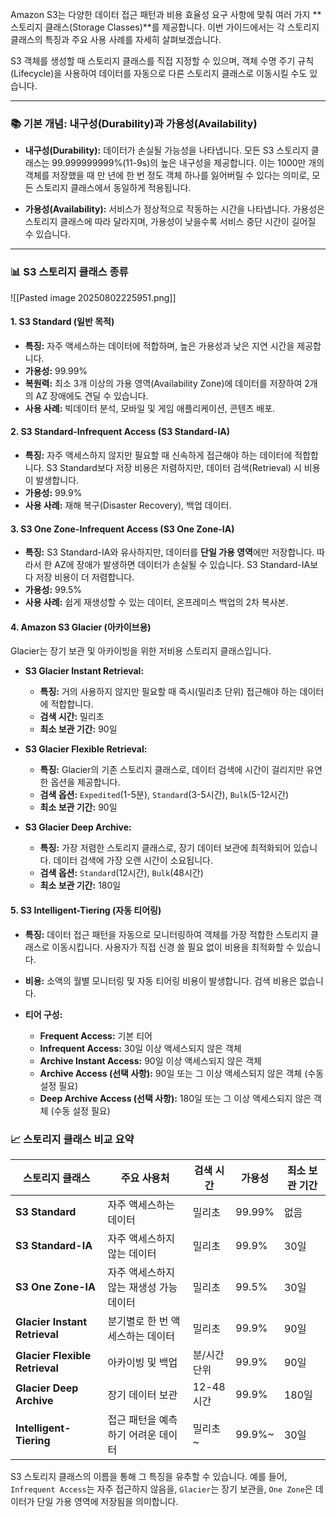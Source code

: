 
Amazon S3는 다양한 데이터 접근 패턴과 비용 효율성 요구 사항에 맞춰 여러 가지 **스토리지 클래스(Storage Classes)**를 제공합니다. 이번 가이드에서는 각 스토리지 클래스의 특징과 주요 사용 사례를 자세히 살펴보겠습니다.

S3 객체를 생성할 때 스토리지 클래스를 직접 지정할 수 있으며, 객체 수명 주기 규칙(Lifecycle)을 사용하여 데이터를 자동으로 다른 스토리지 클래스로 이동시킬 수도 있습니다.

---

### 📚 기본 개념: 내구성(Durability)과 가용성(Availability)

- **내구성(Durability):** 데이터가 손실될 가능성을 나타냅니다. 모든 S3 스토리지 클래스는 99.999999999%(11-9s)의 높은 내구성을 제공합니다. 이는 1000만 개의 객체를 저장했을 때 만 년에 한 번 정도 객체 하나를 잃어버릴 수 있다는 의미로, 모든 스토리지 클래스에서 동일하게 적용됩니다.
    
- **가용성(Availability):** 서비스가 정상적으로 작동하는 시간을 나타냅니다. 가용성은 스토리지 클래스에 따라 달라지며, 가용성이 낮을수록 서비스 중단 시간이 길어질 수 있습니다.

---

### 📊 S3 스토리지 클래스 종류

![[Pasted image 20250802225951.png]]

#### 1. S3 Standard (일반 목적)

- **특징:** 자주 액세스하는 데이터에 적합하며, 높은 가용성과 낮은 지연 시간을 제공합니다.
- **가용성:** 99.99%
- **복원력:** 최소 3개 이상의 가용 영역(Availability Zone)에 데이터를 저장하여 2개의 AZ 장애에도 견딜 수 있습니다.
- **사용 사례:** 빅데이터 분석, 모바일 및 게임 애플리케이션, 콘텐츠 배포.

#### 2. S3 Standard-Infrequent Access (S3 Standard-IA)

- **특징:** 자주 액세스하지 않지만 필요할 때 신속하게 접근해야 하는 데이터에 적합합니다. S3 Standard보다 저장 비용은 저렴하지만, 데이터 검색(Retrieval) 시 비용이 발생합니다.
- **가용성:** 99.9%
- **사용 사례:** 재해 복구(Disaster Recovery), 백업 데이터.

#### 3. S3 One Zone-Infrequent Access (S3 One Zone-IA)

- **특징:** S3 Standard-IA와 유사하지만, 데이터를 **단일 가용 영역**에만 저장합니다. 따라서 한 AZ에 장애가 발생하면 데이터가 손실될 수 있습니다. S3 Standard-IA보다 저장 비용이 더 저렴합니다.
- **가용성:** 99.5%
- **사용 사례:** 쉽게 재생성할 수 있는 데이터, 온프레미스 백업의 2차 복사본.

#### 4. Amazon S3 Glacier (아카이브용)

Glacier는 장기 보관 및 아카이빙을 위한 저비용 스토리지 클래스입니다.

- **S3 Glacier Instant Retrieval:**
    - **특징:** 거의 사용하지 않지만 필요할 때 즉시(밀리초 단위) 접근해야 하는 데이터에 적합합니다.
    - **검색 시간:** 밀리초
    - **최소 보관 기간:** 90일

- **S3 Glacier Flexible Retrieval:**
    - **특징:** Glacier의 기존 스토리지 클래스로, 데이터 검색에 시간이 걸리지만 유연한 옵션을 제공합니다.
    - **검색 옵션:** `Expedited`(1-5분), `Standard`(3-5시간), `Bulk`(5-12시간)
    - **최소 보관 기간:** 90일

- **S3 Glacier Deep Archive:**
    
    - **특징:** 가장 저렴한 스토리지 클래스로, 장기 데이터 보관에 최적화되어 있습니다. 데이터 검색에 가장 오랜 시간이 소요됩니다.
    - **검색 옵션:** `Standard`(12시간), `Bulk`(48시간)
    - **최소 보관 기간:** 180일

#### 5. S3 Intelligent-Tiering (자동 티어링)

- **특징:** 데이터 접근 패턴을 자동으로 모니터링하여 객체를 가장 적합한 스토리지 클래스로 이동시킵니다. 사용자가 직접 신경 쓸 필요 없이 비용을 최적화할 수 있습니다.
    
- **비용:** 소액의 월별 모니터링 및 자동 티어링 비용이 발생합니다. 검색 비용은 없습니다.
    
- **티어 구성:**
    
    - **Frequent Access:** 기본 티어
    - **Infrequent Access:** 30일 이상 액세스되지 않은 객체
    - **Archive Instant Access:** 90일 이상 액세스되지 않은 객체
    - **Archive Access (선택 사항):** 90일 또는 그 이상 액세스되지 않은 객체 (수동 설정 필요)
    - **Deep Archive Access (선택 사항):** 180일 또는 그 이상 액세스되지 않은 객체 (수동 설정 필요)

### 📈 스토리지 클래스 비교 요약

|스토리지 클래스|주요 사용처|검색 시간|가용성|최소 보관 기간|
|---|---|---|---|---|
|**S3 Standard**|자주 액세스하는 데이터|밀리초|99.99%|없음|
|**S3 Standard-IA**|자주 액세스하지 않는 데이터|밀리초|99.9%|30일|
|**S3 One Zone-IA**|자주 액세스하지 않는 재생성 가능 데이터|밀리초|99.5%|30일|
|**Glacier Instant Retrieval**|분기별로 한 번 액세스하는 데이터|밀리초|99.9%|90일|
|**Glacier Flexible Retrieval**|아카이빙 및 백업|분/시간 단위|99.9%|90일|
|**Glacier Deep Archive**|장기 데이터 보관|12-48시간|99.9%|180일|
|**Intelligent-Tiering**|접근 패턴을 예측하기 어려운 데이터|밀리초~|99.9%~|30일|

S3 스토리지 클래스의 이름을 통해 그 특징을 유추할 수 있습니다. 예를 들어, `Infrequent Access`는 자주 접근하지 않음을, `Glacier`는 장기 보관을, `One Zone`은 데이터가 단일 가용 영역에 저장됨을 의미합니다.